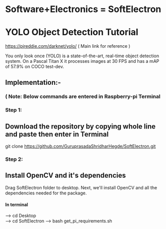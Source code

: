 # Software+Electronics = SoftElectron
# YOLO Object Detection Tutorial
https://pjreddie.com/darknet/yolo/ ( Main link for reference )

You only look once (YOLO) is a state-of-the-art, real-time object detection system. On a Pascal Titan X it processes images at 30 FPS and has a mAP of 57.9% on COCO test-dev.

## Implementation:-
### ( Note: Below commands are entered in Raspberry-pi Terminal
### Step 1: 
## Download the repository by copying whole line and paste then enter in Terminal 
git clone https://github.com/GuruprasadaShridharHegde/SoftElectron.git
### Step 2:
## Install OpenCV and it's dependencies
Drag SoftElectron folder to desktop. Next, we'll install OpenCV and all the dependencies needed for the package. 
#### In terminal 
--> cd Desktop   
--> cd SoftElectron
--> bash get_pi_requirements.sh 


